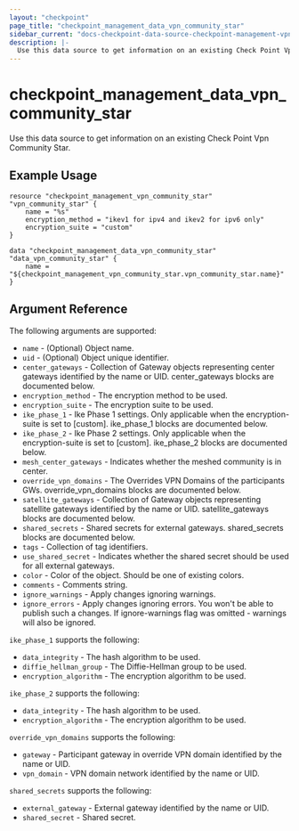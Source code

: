 ```yaml
---
layout: "checkpoint"
page_title: "checkpoint_management_data_vpn_community_star"
sidebar_current: "docs-checkpoint-data-source-checkpoint-management-vpn-community-star"
description: |-
  Use this data source to get information on an existing Check Point Vpn Community Star.
---
```


# checkpoint_management_data_vpn_community_star

Use this data source to get information on an existing Check Point Vpn Community Star.

## Example Usage


```hcl
resource "checkpoint_management_vpn_community_star" "vpn_community_star" {
    name = "%s"
	encryption_method = "ikev1 for ipv4 and ikev2 for ipv6 only"
	encryption_suite = "custom"
}

data "checkpoint_management_data_vpn_community_star" "data_vpn_community_star" {
    name = "${checkpoint_management_vpn_community_star.vpn_community_star.name}"
}
```

## Argument Reference

The following arguments are supported:

* `name` - (Optional) Object name.
* `uid` - (Optional) Object unique identifier. 
* `center_gateways` - Collection of Gateway objects representing center gateways identified by the name or UID. center_gateways blocks are documented below.
* `encryption_method` - The encryption method to be used. 
* `encryption_suite` - The encryption suite to be used. 
* `ike_phase_1` - Ike Phase 1 settings. Only applicable when the encryption-suite is set to [custom]. ike_phase_1 blocks are documented below.
* `ike_phase_2` - Ike Phase 2 settings. Only applicable when the encryption-suite is set to [custom]. ike_phase_2 blocks are documented below.
* `mesh_center_gateways` - Indicates whether the meshed community is in center. 
* `override_vpn_domains` - The Overrides VPN Domains of the participants GWs. override_vpn_domains blocks are documented below.
* `satellite_gateways` - Collection of Gateway objects representing satellite gateways identified by the name or UID. satellite_gateways blocks are documented below.
* `shared_secrets` - Shared secrets for external gateways. shared_secrets blocks are documented below.
* `tags` - Collection of tag identifiers.
* `use_shared_secret` - Indicates whether the shared secret should be used for all external gateways. 
* `color` - Color of the object. Should be one of existing colors. 
* `comments` - Comments string. 
* `ignore_warnings` - Apply changes ignoring warnings. 
* `ignore_errors` - Apply changes ignoring errors. You won't be able to publish such a changes. If ignore-warnings flag was omitted - warnings will also be ignored. 


`ike_phase_1` supports the following:

* `data_integrity` - The hash algorithm to be used. 
* `diffie_hellman_group` - The Diffie-Hellman group to be used. 
* `encryption_algorithm` - The encryption algorithm to be used. 


`ike_phase_2` supports the following:

* `data_integrity` - The hash algorithm to be used. 
* `encryption_algorithm` - The encryption algorithm to be used. 


`override_vpn_domains` supports the following:

* `gateway` - Participant gateway in override VPN domain identified by the name or UID. 
* `vpn_domain` - VPN domain network identified by the name or UID. 


`shared_secrets` supports the following:

* `external_gateway` - External gateway identified by the name or UID. 
* `shared_secret` - Shared secret. 